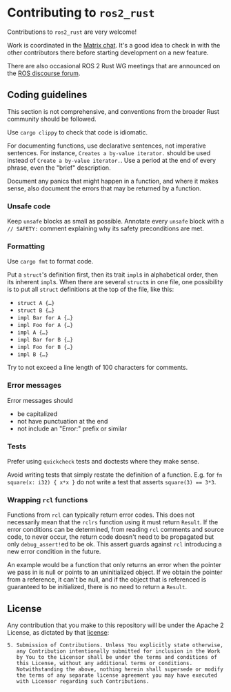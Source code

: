 # Contributing to `ros2_rust`
Contributions to `ros2_rust` are very welcome!

Work is coordinated in the [Matrix chat](https://matrix.to/#/+rosorg-rust:matrix.org). It's a good idea to check in with the other contributors there before starting development on a new feature.

There are also occasional ROS 2 Rust WG meetings that are announced on the [ROS discourse forum](https://discourse.ros.org/).


## Coding guidelines
This section is not comprehensive, and conventions from the broader Rust community should be followed.

Use `cargo clippy` to check that code is idiomatic.

For documenting functions, use declarative sentences, not imperative sentences. For instance, `Creates a by-value iterator.` should be used instead of `Create a by-value iterator.`. Use a period at the end of every phrase, even the "brief" description.

Document any panics that might happen in a function, and where it makes sense, also document the errors that may be returned by a function.

### Unsafe code
Keep `unsafe` blocks as small as possible.
Annotate every `unsafe` block with a `// SAFETY:` comment explaining why its safety preconditions are met.

### Formatting
Use `cargo fmt` to format code.

Put a `struct`'s definition first, then its trait `impl`s in alphabetical order, then its inherent `impl`s. When there are several `struct`s in one file, one possibility is to put all `struct` definitions at the top of the file, like this:
- `struct A {…}`
- `struct B {…}`
- `impl Bar for A {…}`
- `impl Foo for A {…}`
- `impl A {…}`
- `impl Bar for B {…}`
- `impl Foo for B {…}`
- `impl B {…}`

Try to not exceed a line length of 100 characters for comments.

### Error messages
Error messages should
- be capitalized
- not have punctuation at the end
- not include an "Error:" prefix or similar

### Tests
Prefer using `quickcheck` tests and doctests where they make sense.

Avoid writing tests that simply restate the definition of a function. E.g. for `fn square(x: i32) { x*x }` do not write a test that asserts `square(3) == 3*3`.

### Wrapping `rcl` functions
Functions from `rcl` can typically return error codes. This does not necessarily mean that the `rclrs` function using it must return `Result`. If the error conditions can be determined, from reading `rcl` comments and source code, to never occur, the return code doesn't need to be propagated but only `debug_assert!`ed to be ok. This assert guards against `rcl` introducing a new error condition in the future.

An example would be a function that only returns an error when the pointer we pass in is null or points to an uninitialized object. If we obtain the pointer from a reference, it can't be null, and if the object that is referenced is guaranteed to be initialized, there is no need to return a `Result`.

## License
Any contribution that you make to this repository will
be under the Apache 2 License, as dictated by that
[license](http://www.apache.org/licenses/LICENSE-2.0.html):

~~~
5. Submission of Contributions. Unless You explicitly state otherwise,
   any Contribution intentionally submitted for inclusion in the Work
   by You to the Licensor shall be under the terms and conditions of
   this License, without any additional terms or conditions.
   Notwithstanding the above, nothing herein shall supersede or modify
   the terms of any separate license agreement you may have executed
   with Licensor regarding such Contributions.
~~~